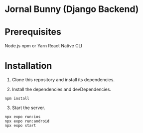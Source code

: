 # Jornal Bunny (Django Backend)

# Prerequisites
Node.js
npm or Yarn
React Native CLI

# Installation

1. Clone this repository and install its dependencies.

2. Install the dependencies and devDependencies.

```shell
npm install
```
3. Start the server.

```shell
npx expo run:ios
npx expo run:android
npx expo start
```